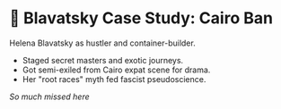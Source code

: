 # 📜 Blavatsky Case Study: Cairo Ban
Helena Blavatsky as hustler and container-builder.
- Staged secret masters and exotic journeys.
- Got semi-exiled from Cairo expat scene for drama.
- Her "root races" myth fed fascist pseudoscience.

*So much missed here*
